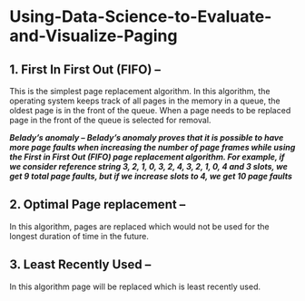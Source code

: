 # Using-Data-Science-to-Evaluate-and-Visualize-Paging


## 1. First In First Out (FIFO) – 

This is the simplest page replacement algorithm. In this algorithm, the operating system keeps track of all pages in the memory in a queue, the oldest page is in the front of the queue. When a page needs to be replaced page in the front of the queue is selected for removal. 

***Belady’s anomaly – Belady’s anomaly proves that it is possible to have more page faults when increasing the number of page frames while using the First in First Out (FIFO) page replacement algorithm.  For example, if we consider reference string 3, 2, 1, 0, 3, 2, 4, 3, 2, 1, 0, 4 and 3 slots, we get 9 total page faults, but if we increase slots to 4, we get 10 page faults***

## 2. Optimal Page replacement – 
In this algorithm, pages are replaced which would not be used for the longest duration of time in the future.

## 3. Least Recently Used – 
In this algorithm page will be replaced which is least recently used. 

